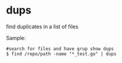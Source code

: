# dups
find duplicates in a list of files


Sample:

```
#search for files and have grup show dups
$ find /repo/path -name "*_test.go" | dups
```
